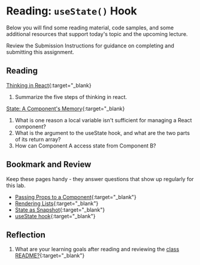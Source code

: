 # Reading: `useState()` Hook

Below you will find some reading material, code samples, and some additional resources that support today's topic and the upcoming lecture.

Review the Submission Instructions for guidance on completing and submitting this assignment.

## Reading

[Thinking in React](https://react.dev/learn/thinking-in-react){:target="\_blank}

1. Summarize the five steps of thinking in react.

[State: A Component's Memory](https://react.dev/learn/state-a-components-memory){:target="\_blank}

1. What is one reason a local variable isn't sufficient for managing a React component?
1. What is the argument to the useState hook, and what are the two parts of its return array?
1. How can Component A access state from Component B?

## Bookmark and Review

Keep these pages handy - they answer questions that show up regularly for this lab.

- [Passing Props to a Component](https://react.dev/learn/passing-props-to-a-component){:target="\_blank"}
- [Rendering Lists](https://react.dev/learn/rendering-lists){:target="\_blank"}
- [State as Snapshot](https://react.dev/learn/state-as-a-snapshot){:target="\_blank"}
- [useState hook](https://react.dev/reference/react/useState){:target="\_blank"}

## Reflection

1. What are your learning goals after reading and reviewing the [class README?](./){:target="\_blank"}
